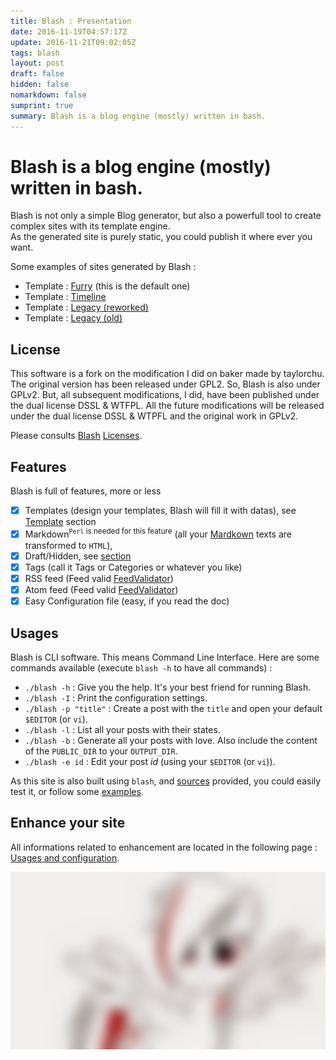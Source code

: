 ```yaml
---
title: Blash : Presentation
date: 2016-11-19T04:57:17Z
update: 2016-11-21T09:02:05Z
tags: blash
layout: post
draft: false
hidden: false
nomarkdown: false
sumprint: true
summary: Blash is a blog engine (mostly) written in bash.
---
```


# Blash is a blog engine (mostly) written in bash.

Blash is not only a simple Blog generator, but also a powerfull tool to create complex sites with its template engine.  
As the generated site is purely static, you could publish it where ever you want.

Some examples of sites generated by Blash :

- Template : [Furry][tpl1] (this is the default one)
- Template : [Timeline][tpl2]
- Template : [Legacy (reworked)][tpl3]
- Template : [Legacy (old)][tpl4]

[tpl1]: https://flyounet.net/projets/blash-template-default "A Blash example site with default template"
[tpl2]: https://flyounet.net/projets/blash-template-timeline "A Blash example site with the Timeline template"
[tpl3]: https://flyounet.net/projets/blash-template-legacy "A Blash example site with the Old Baker style template reworked"
[tpl4]: https://flyounet.net/projets/blash-template-legacy-old "A Blash example site with the Old Baker style template"

License <a id="license"></a>
-------

This software is a fork on the modification I did on baker made by taylorchu. The original version has been released under GPL2. So, Blash is also under GPLv2.
But, all subsequent modifications, I did, have been published under the dual license DSSL & WTFPL.
All the future modifications will be released under the dual license DSSL & WTPFL and the original work in GPLv2.

Please consults [Blash][bl] [Licenses][lic].

Features <a id="features"></a>
--------

Blash is full of features, more or less 

- [x] Templates (design your templates, Blash will fill it with datas), see [Template][] section
- [x] Markdown<sup>`Perl` is needed for this feature</sup> (all your [Mardkown][mkd] texts are transformed to `HTML`),
- [x] Draft/Hidden, see [section][draft]
- [x] Tags (call it Tags or Categories or whatever you like)
- [x] RSS feed (Feed valid [FeedValidator](http://feedvalidator.org/))
- [x] Atom feed (Feed valid [FeedValidator](http://feedvalidator.org/))
- [x] Easy Configuration file (easy, if you read the doc)

 [Template]: 2016-11-14-blash-usages-and-configuration.html#templates
 [draft]: 2016-11-14-blash-usages-and-configuration.html#draft


## Usages

Blash is CLI software. This means Command Line Interface. Here are some commands available (execute `blash -h` to have all commands) :

- `./blash -h` : Give you the help. It's your best friend for running Blash.
- `./blash -I` : Print the configuration settings.
- `./blash -p "title"` : Create a post with the `title` and open your default `$EDITOR` (or `vi`).
- `./blash -l` : List all your posts with their states.
- `./blash -b` : Generate all your posts with love. Also include the content of the `PUBLIC_DIR` to your `OUTPUT_DIR`.
- `./blash -e id` : Edit your post _id_ (using your `$EDITOR` (or `vi`)).

As this site is also built using `blash`, and [sources](2016-11-19-blash-presentation.text "This is the Markdown source of this page")  provided, you could easily test it, or follow some [examples][bex].

## Enhance your site

All informations related to enhancement are located in the following page : [Usages and configuration][usage].


<span style='margin:auto'>![blash](https://github.com/Flyounet/blash/raw/master/themes/default/public/image/blash.jpg)</span>



[bl]: https://github.com/Flyounet/blash/ "Github Repository of Blash"
[lic]: 2016-11-14-blash-licenses.html "All Blash Licenses"
[mkd]: 2016-11-01-markdown.html "Markdown presentation"
[bex]: 2016-11-06-blash-examples.html
[df]: http://daringfireball.net/projects/markdown/ "John Gruber's Markdown implementation"
[usage]: 2016-11-14-blash-usages-and-configuration.html "Beginner help"
